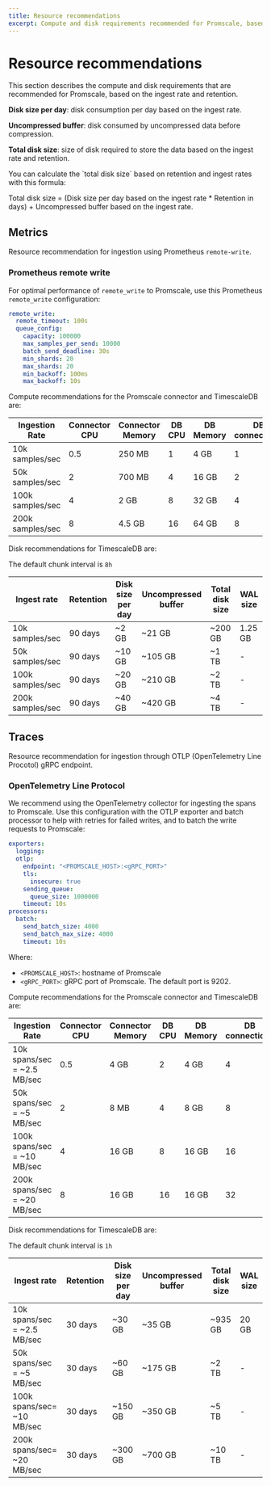 ```yaml
---
title: Resource recommendations
excerpt: Compute and disk requirements recommended for Promscale, based on ingest rate and retention
---
```


# Resource recommendations

This section describes the compute and disk requirements that are
recommended for Promscale, based on the ingest rate and retention.

**Disk size per day**: disk consumption per day based on the ingest rate.

**Uncompressed buffer**: disk consumed by uncompressed data before compression.

**Total disk size**: size of disk required to store the data based on the ingest rate and retention.

<highlight type="note">
You can calculate the `total disk size` based on retention and ingest rates with this formula:

Total disk size = (Disk size per day based on the ingest rate * Retention in days) +
Uncompressed buffer based on the ingest rate.
</highlight>

## Metrics

Resource recommendation for ingestion using Prometheus `remote-write`.

### Prometheus remote write

For optimal performance of `remote_write` to Promscale, use this Prometheus
`remote_write` configuration:

```yaml
remote_write:
  remote_timeout: 100s
  queue_config:
    capacity: 100000
    max_samples_per_send: 10000
    batch_send_deadline: 30s
    min_shards: 20
    max_shards: 20
    min_backoff: 100ms
    max_backoff: 10s
```

Compute recommendations for the Promscale connector and TimescaleDB are:

|Ingestion Rate|Connector CPU|Connector Memory|DB CPU|DB Memory|DB connections|
|-|-|-|-|-|-|
|10k samples/sec|0.5|250 MB|1|4 GB|1|
|50k samples/sec|2|700 MB|4|16 GB|2|
|100k samples/sec|4|2 GB|8|32 GB|4|
|200k samples/sec|8|4.5 GB|16|64 GB|8|

Disk recommendations for TimescaleDB are:

The default chunk interval is `8h`

|Ingest rate|Retention|Disk size per day|Uncompressed buffer|Total disk size|WAL size|
|-|-|-|-|-|-|
|10k samples/sec|90 days|~2 GB|~21 GB|~200 GB|1.25 GB|
|50k samples/sec|90 days|~10 GB|~105 GB|~1 TB|-|
|100k samples/sec|90 days|~20 GB|~210 GB|~2 TB|-|
|200k samples/sec|90 days|~40 GB|~420 GB|~4 TB|-|

## Traces

Resource recommendation for ingestion through OTLP (OpenTelemetry Line Procotol) gRPC endpoint.

### OpenTelemetry Line Protocol

We recommend using the OpenTelemetry collector for ingesting the spans to
Promscale. Use this configuration with the OTLP exporter and batch processor
to help with retries for failed writes, and to batch the write requests to Promscale:

```yaml
exporters:
  logging:
  otlp:
    endpoint: "<PROMSCALE_HOST>:<gRPC_PORT>"
    tls:
      insecure: true
    sending_queue:
      queue_size: 1000000
    timeout: 10s
processors:
  batch:
    send_batch_size: 4000
    send_batch_max_size: 4000
    timeout: 10s
```

Where:

*   `<PROMSCALE_HOST>`: hostname of Promscale
*   `<gRPC_PORT>`: gRPC port of Promscale. The default port is 9202.  

Compute recommendations for the Promscale connector and TimescaleDB are:

|Ingestion Rate|Connector CPU|Connector Memory|DB CPU|DB Memory|DB connections|
|-|-|-|-|-|-|
|10k spans/sec = ~2.5 MB/sec|0.5|4 GB|2|4 GB|4|
|50k spans/sec = ~5 MB/sec|2|8 MB|4|8 GB|8|
|100k spans/sec = ~10 MB/sec|4|16 GB|8|16 GB|16|
|200k spans/sec = ~20 MB/sec|8|16 GB|16|16 GB|32|

Disk recommendations for TimescaleDB are:

The default chunk interval is `1h`

|Ingest rate|Retention|Disk size per day|Uncompressed buffer|Total disk size|WAL size|
|-|-|-|-|-|-|
|10k spans/sec = ~2.5 MB/sec|30 days|~30 GB|~35 GB|~935 GB|20 GB|
|50k spans/sec = ~5 MB/sec|30 days|~60 GB|~175 GB|~2 TB|-|
|100k spans/sec= ~10 MB/sec|30 days|~150 GB|~350 GB|~5 TB|-|
|200k spans/sec= ~20 MB/sec|30 days|~300 GB|~700 GB|~10 TB|-|
